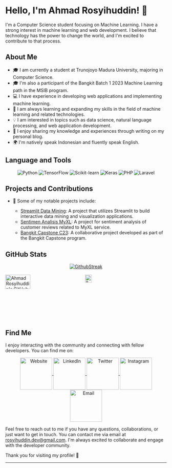 # Hello, I'm Ahmad Rosyihuddin! 👋

I'm a Computer Science student focusing on Machine Learning. I have a strong interest in machine learning and web development. I believe that technology has the power to change the world, and I'm excited to contribute to that process.

## About Me

- 🎓 I am currently a student at Trunojoyo Madura University, majoring in Computer Science.
- 🎓 I'm also a participant of the Bangkit Batch 1 2023 Machine Learning path in the MSIB program.
- 💻 I have experience in developing web applications and implementing machine learning.
- 🌱 I am always learning and expanding my skills in the field of machine learning and related technologies.
- 💡 I am interested in topics such as data science, natural language processing, and web application development.
- 📝 I enjoy sharing my knowledge and experiences through writing on my personal blog.
- 🌍 I'm natively speak Indonesian and fluently speak English.

## Language and Tools

<div align="center">
  <img src="https://img.shields.io/badge/Python-3776AB?style=for-the-badge&logo=python&logoColor=white" alt="Python" title="Python" />
  <img src="https://img.shields.io/badge/TensorFlow-FF6F00?style=for-the-badge&logo=tensorflow&logoColor=white" alt="TensorFlow" title="TensorFlow" />
  <img src="https://img.shields.io/badge/Scikit--learn-F7931E?style=for-the-badge&logo=scikit-learn&logoColor=white" alt="Scikit-learn" title="Scikit-learn" />
  <img src="https://img.shields.io/badge/Keras-D00000?style=for-the-badge&logo=keras&logoColor=white" alt="Keras" title="Keras" />
  <img src="https://img.shields.io/badge/PHP-777BB4?style=for-the-badge&logo=php&logoColor=white" alt="PHP" title="PHP" />
  <img src="https://img.shields.io/badge/Laravel-FF2D20?style=for-the-badge&logo=laravel&logoColor=white" alt="Laravel" title="Laravel" />
</div>

## Projects and Contributions

- 🌟 Some of my notable projects include:

  - [Streamlit Data Mining](https://github.com/a-rosyihuddin/streamlit-datamining): A project that utilizes Streamlit to build interactive data mining and visualization applications.
  - [Sentimen Analisis MyXL](https://github.com/a-rosyihuddin/sentimen-analisis-Myxl): A project for sentiment analysis of customer reviews related to MyXL service.
  - [Bangkit Capstone C23](https://github.com/Bangkit-Capstone-C23-PC639): A collaborative project developed as part of the Bangkit Capstone program.

## GitHub Stats

<div align="center">
  <a href="https://github.com/a-rosyihuddin">
    <img align="center" src="https://github-readme-streak-stats.herokuapp.com/?user=a-rosyihuddin&theme=radical" alt="GithubStreak" />
  </a>
</div>

<br>

<div style="display:flex">
  <a href="https://github.com/a-rosyihuddin">
    <img align="center" src="https://github-readme-stats.vercel.app/api?username=a-rosyihuddin&show_icons=true&theme=radical" alt="Ahmad Rosyihuddin's GitHub stats" width="56%" />
  </a>
  <a href="https://github.com/a-rosyihuddin">
    <img align="center" src="https://github-readme-stats.vercel.app/api/top-langs/?username=a-rosyihuddin&layout=compact&theme=radical" alt="Top Languages" width="42%" />
  </a>
</div>

## Find Me

I enjoy interacting with the community and connecting with fellow developers. You can find me on:

<div align="center">
  <a href="#">
    <img align="center" alt="Website" width="100px" src="https://img.shields.io/badge/-Website-0088CC?style=flat-square&logo=Google-Chrome&logoColor=white" />
  </a>
  <a href="https://www.linkedin.com/in/ahmad-rosyihuddin/">
    <img align="center" alt="LinkedIn" width="100px" src="https://img.shields.io/badge/-LinkedIn-0A66C2?style=flat-square&logo=linkedin&logoColor=white" />
  </a>
  <a href="https://twitter.com/a_rosyihuddin">
    <img align="center" alt="Twitter" width="100px" src="https://img.shields.io/badge/-Twitter-1DA1F2?style=flat-square&logo=twitter&logoColor=white" />
  </a>
  <a href="https://www.instagram.com/kaji_sik/">
    <img align="center" alt="Instagram" width="100px" src="https://img.shields.io/badge/-Instagram-E4405F?style=flat-square&logo=instagram&logoColor=white" />
  </a>
  <a href="mailto:rosyihuddin.dev@gmail.com">
    <img align="center" alt="Email" width="100px" src="https://img.shields.io/badge/-Email-D14836?style=flat-square&logo=gmail&logoColor=white" />
  </a>
</div>

Feel free to reach out to me if you have any questions, collaborations, or just want to get in touch. You can contact me via email at rosyihuddin.dev@gmail.com. I'm always excited to collaborate and engage with the developer community.

Thank you for visiting my profile! 👋

---
